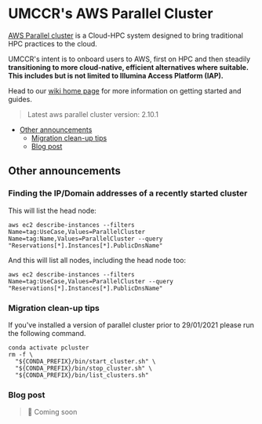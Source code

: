 # UMCCR's AWS Parallel Cluster <!-- omit in toc -->

[AWS Parallel cluster][aws_parallel_cluster] is a Cloud-HPC system designed to bring traditional HPC practices to the cloud.

UMCCR's intent is to onboard users to AWS, first on HPC and then steadily **transitioning to more cloud-native, efficient alternatives where suitable. This includes but is not limited to Illumina Access Platform (IAP).**

Head to our [wiki home page][wiki_home_page] for more information on getting started and guides.

> Latest aws parallel cluster version: 2.10.1

- [Other announcements](#other-announcements)
  - [Migration clean-up tips](#migration-clean-up-tips)
  - [Blog post](#blog-post)
  

## Other announcements

### Finding the IP/Domain addresses of a recently started cluster

This will list the head node:

```shell
aws ec2 describe-instances --filters Name=tag:UseCase,Values=ParallelCluster Name=tag:Name,Values=ParallelCluster --query "Reservations[*].Instances[*].PublicDnsName"
```

And this will list all nodes, including the head node too:

```shell
aws ec2 describe-instances --filters Name=tag:UseCase,Values=ParallelCluster --query "Reservations[*].Instances[*].PublicDnsName"
```

### Migration clean-up tips 

If you've installed a version of parallel cluster prior to 29/01/2021 please run the following command.

```shell
conda activate pcluster
rm -f \
  "${CONDA_PREFIX}/bin/start_cluster.sh" \
  "${CONDA_PREFIX}/bin/stop_cluster.sh" \
  "${CONDA_PREFIX}/bin/list_clusters.sh"
```

### Blog post

> :construction: Coming soon

[aws_parallel_cluster]: https://github.com/aws/aws-parallelcluster
[wiki_home_page]: https://github.com/umccr/aws_parallel_cluster/wiki
